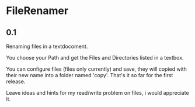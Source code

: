 FileRenamer
===========

0.1
---

Renaming files in a textdocoment.

You choose your Path and get the Files and Directories listed in a textbox.

You can configure files (files only currently) and save, they will copied with their new name into a folder named 'copy'.
That's it so far for the first release.

Leave ideas and hints for my read/write problem on files, i would appreciate it.
